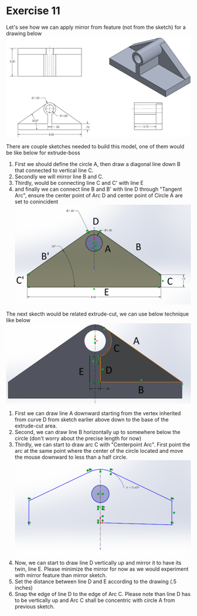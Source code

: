# Exercise 11
Let's see how we can apply mirror from feature (not from the sketch) for a drawing below 
![](https://github.com/ft-cnc/SW2024-EX11/blob/main/image1.png)</br>

There are couple sketches needed to build this model, one of them would be like below for extrude-boss
1. First we should define the circle A, then draw a diagonal line down B that connected to vertical line C.
2. Secondly we will mirror line B and C.
3. Thirdly, would be connecting line C and C' with line E
4. and finally we can connect line B and B' with line D through "Tangent Arc", ensure the center point of Arc D and center point of Circle A are set to conincident
![](https://github.com/ft-cnc/SW2024-EX11/blob/main/image2.png)</br>

The next skecth would be related extrude-cut, we can use below technique like below
![](https://github.com/ft-cnc/SW2024-EX11/blob/main/image3.png)</br>
1. First we can draw line A downward starting from the vertex inherited from curve D from sketch earlier above down to the base of the extrude-cut area.
2. Second, we can draw line B horizontally up to somewhere below the circle (don't worry about the precise length for now)
3. Thirdly, we can start to draw arc C with "Centerpoint Arc". First point the arc at the same point where the center of the circle located and move the mouse downward to less than a half circle.
![](https://github.com/ft-cnc/SW2024-EX11/blob/main/image4.png)</br>
4. Now, we can start to draw line D vertically up and mirror it to have its twin, line E. Please minimize the mirror for now as we would experiment with mirror feature than mirror sketch.
5. Set the distance between line D and E according to the drawing (.5 inches)
6. Snap the edge of line D to the edge of Arc C. Please note than line D has to be vertically up and Arc C shall be concentric with circle A from previous  sketch.
